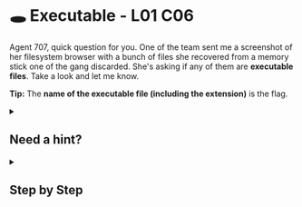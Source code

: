 # 🕳️ Executable - L01 C06

Agent 707, quick question for you. One of the team sent me a screenshot of her filesystem browser with a bunch of files she recovered from a memory stick one of the gang discarded. She's asking if any of them are **executable files**. Take a look and let me know.

**Tip:** The **name of the executable file (including the extension)** is the flag.

<details><summary>

## Need a hint?</summary>

> 💡 Hint: If there are any file extensions you don't recognize why not try googling them to see whether they are executables.

</details>

<details><summary>

## Step by Step</summary>

- Check out [this website](https://fileinfo.com/filetypes/executable) to see a list of executable file formats.
  - `.com` file extension is an executable file type, like .exe
- Submit the entire file name with the extention as the flag.

![image of all of the provided files the challenge gives you](/assets/executable1.png)

</details>
